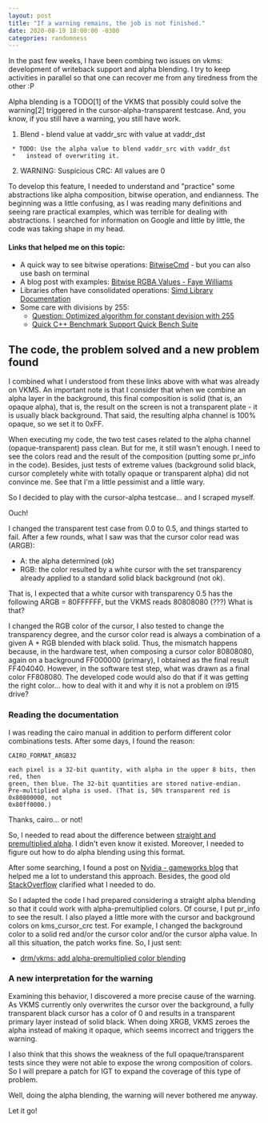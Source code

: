 ```yaml
---
layout: post
title: "If a warning remains, the job is not finished."
date: 2020-08-19 18:00:00 -0300
categories: randomness
--- 
```


In the past few weeks, I have been combing two issues on vkms: development of
writeback support and alpha blending. I try to keep activities in parallel so
that one can recover me from any tiredness from the other :P

Alpha blending is a TODO[1] of the VKMS that possibly could solve the warning[2]
triggered in the cursor-alpha-transparent testcase. And, you know, if you still
have a warning, you still have work.

1. Blend - blend value at vaddr\_src with value at vaddr\_dst
```
 * TODO: Use the alpha value to blend vaddr_src with vaddr_dst
 *	 instead of overwriting it.
```
2. WARNING: Suspicious CRC: All values are 0

To develop this feature, I needed to understand and "practice" some abstractions
like alpha composition, bitwise operation, and endianness.
The beginning was a little confusing, as I was reading many definitions and
seeing rare practical examples, which was terrible for dealing with
abstractions. I searched for information on Google and little by little, the
code was taking shape in my head.

#### Links that helped me on this topic:

* A quick way to see bitwise operations: [BitwiseCmd](http://bitwisecmd.com/) -
but you can also use bash on terminal
* A blog post with examples: [Bitwise RGBA Values - Faye Williams](https://www.fayewilliams.com/2011/09/21/bitwise-rgba-values/)
* Libraries often have consolidated operations: [Simd Library Documentation](http://ermig1979.github.io/Simd/help/group__drawing.html#ga24392fe6c365dbb60678c9540c860e83)
* Some care with divisions by 255:
  * [Question: Optimized algorithm for constant devision with 255](http://answers.google.com/answers/threadview/id/502016.html)
  * [Quick C++ Benchmark Support Quick Bench Suite](https://quick-bench.com/q/U6BGJ61Pi37PZ8wEqAqMJsArkH8)
  
## The code, the problem solved and a new problem found

I combined what I understood from these links above with what was already on
VKMS. An important note is that I consider that when we combine an alpha layer
in the background, this final composition is solid (that is, an opaque alpha),
that is, the result on the screen is not a transparent plate - it is usually
black background. That said, the resulting alpha channel is 100% opaque, so we
set it to 0xFF.

When executing my code, the two test cases related to the alpha channel
(opaque-transparent) pass clean. But for me, it still wasn't enough. I need to
see the colors read and the result of the composition (putting some pr_info in
the code). Besides, just tests of extreme values ​​(background solid black,
cursor completely white with totally opaque or transparent alpha) did not
convince me. See that I'm a little pessimist and a little wary.

So I decided to play with the cursor-alpha testcase... and I scraped myself.

Ouch!

I changed the transparent test case from 0.0 to 0.5, and things started to
fail. After a few rounds, what I saw was that the cursor color read was (ARGB):
* A: the alpha determined (ok)
* RGB: the color resulted by a white cursor with the set transparency already
applied to a standard solid black background (not ok).

That is, I expected that a white cursor with transparency 0.5 has the
following ARGB = 80FFFFFF, but the VKMS reads 80808080 (???) What is that?

I changed the RGB color of the cursor, I also tested to change the transparency
degree, and the cursor color read is always a combination of a given A + RGB
blended with black solid. Thus, the mismatch happens because, in the hardware
test, when composing a cursor color 80808080, again on a background FF000000
(primary), I obtained as the final result FF404040. However, in the software
test step, what was drawn as a final color FF808080. The developed code would
also do that if it was getting the right color... how to deal with it and why
it is not a problem on i915 drive?

### Reading the documentation

I was reading the cairo manual in addition to perform different color
combinations tests. After some days, I found the reason:

```
CAIRO_FORMAT_ARGB32

each pixel is a 32-bit quantity, with alpha in the upper 8 bits, then red, then
green, then blue. The 32-bit quantities are stored native-endian.
Pre-multiplied alpha is used. (That is, 50% transparent red is 0x80800000, not
0x80ff0000.)

```

Thanks, cairo... or not!

So, I needed to read about the difference between [straight and premultiplied
alpha](https://en.wikipedia.org/wiki/Alpha_compositing#Straight_versus_premultiplied).
I didn't even know it existed. Moreover, I needed to figure out how to do alpha
blending using this format. 

After some searching, I found a post on
[Nvidia - gameworks blog](https://developer.nvidia.com/content/alpha-blending-pre-or-not-pre)
that helped me a lot to understand this approach. Besides, the good old
[StackOverflow](https://stackoverflow.com/questions/4867685/pre-multiplied-alpha-compositing)
clarified what I needed to do.

So I adapted the code I had prepared considering a straight alpha blending so
that it could work with alpha-premultiplied colors. Of course, I put pr\_info
to see the result. I also played a little more with the cursor and background
colors on kms\_cursor\_crc test. For example, I changed the background color to
a solid red and/or the cursor color and/or the cursor alpha value. In all this
situation, the patch works fine. So, I just sent:

- [drm/vkms: add alpha-premultiplied color blending](https://patchwork.freedesktop.org/patch/386755/)

### A new interpretation for the warning

Examining this behavior, I discovered a more precise cause of the warning. As
VKMS currently only overwrites the cursor over the background, a fully
transparent black cursor has a color of 0 and results in a transparent primary
layer instead of solid black. When doing XRGB, VKMS zeroes the alpha instead of
making it opaque, which seems incorrect and triggers the warning.

I also think that this shows the weakness of the full opaque/transparent tests
since they were not able to expose the wrong composition of colors. So I will
prepare a patch for IGT to expand the coverage of this type of problem.

Well, doing the alpha blending, the warning will never bothered me anyway.

Let it go!
